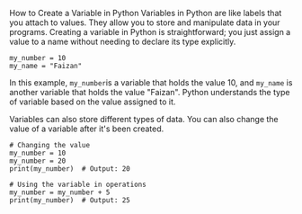 How to Create a Variable in Python
Variables in Python are like labels that you attach to values. They allow you to store and manipulate data in your programs. Creating a variable in Python is straightforward; you just assign a value to a name without needing to declare its type explicitly.

```
my_number = 10
my_name = "Faizan"
```

In this example, ```my_number```is a variable that holds the value 10, and ```my_name``` is another variable that holds the value "Faizan". Python understands the type of variable based on the value assigned to it.

Variables can also store different types of data. You can also change the value of a variable after it's been created.
```
# Changing the value
my_number = 10
my_number = 20
print(my_number)  # Output: 20

# Using the variable in operations
my_number = my_number + 5
print(my_number)  # Output: 25
```

